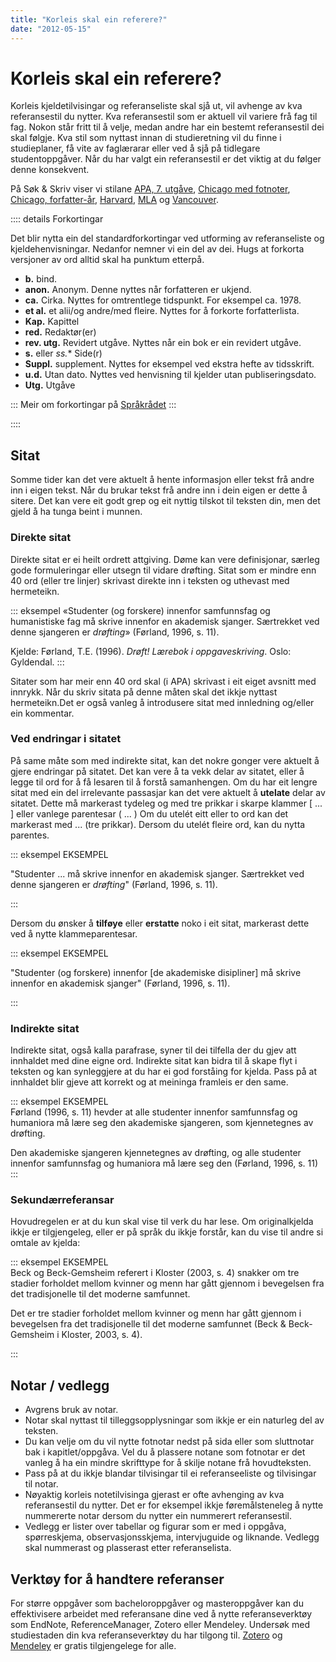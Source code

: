 ```yaml
---
title: "Korleis skal ein referere?"
date: "2012-05-15"
---
```

 # Korleis skal ein referere? 

Korleis kjeldetilvisingar og referanseliste skal sjå ut, vil avhenge av kva referansestil du nytter. Kva referansestil som er aktuell vil variere frå fag til fag. Nokon står fritt til å velje, medan andre har ein bestemt referansestil dei skal følgje. Kva stil som nyttast innan di studieretning vil du finne i studieplaner, få vite av faglærarar eller ved å sjå på tidlegare studentoppgåver. Når du har valgt ein referansestil er det viktig at du følger denne konsekvent.


På Søk & Skriv viser vi stilane [APA, 7. utgåve](/referansestiler/apa-7th), [Chicago med fotnoter](/referansestiler/chicago-fotnoter), [Chicago, forfatter-år](/referansestiler/chcago-forfatter-aar), [Harvard](/referansestiler/harvard), [MLA](/referansestiler/mla) og [Vancouver](/referansestiler/vancouver).


:::: details Forkortingar

Det blir nytta ein del standardforkortingar ved utforming av referanseliste og kjeldehenvisningar. Nedanfor nemner vi ein del av dei. Hugs at forkorta versjoner av ord alltid skal ha punktum etterpå. 

- **b.** bind. 
- **anon.** Anonym. Denne nyttes når forfatteren er ukjend. 
- **ca.** Cirka. Nyttes for omtrentlege tidspunkt. For eksempel ca. 1978. 
- **et al.** et alii/og andre/med fleire. Nyttes for å forkorte forfatterlista. 
- **Kap.** Kapittel
- **red.** Redaktør(er) 
- **rev. utg.** Revidert utgåve. Nyttes når ein bok er ein revidert utgåve.  
- **s.** eller *ss.** Side(r)  
- **Suppl.** supplement. Nyttes for eksempel ved ekstra hefte av tidsskrift.
- **u.d.** Utan dato. Nyttes ved henvisning til kjelder utan publiseringsdato.
- **Utg.** Utgåve

:::
Meir om forkortingar på [Språkrådet](https://www.sprakradet.no/sprakhjelp/Skriveregler/Forkortinger/)
:::

::::

## Sitat
Somme tider kan det vere aktuelt å hente informasjon eller tekst frå andre inn i eigen tekst. Når du brukar tekst frå andre inn i dein eigen er dette å sitere. Det kan vere eit godt grep og eit nyttig tilskot til teksten din, men det gjeld å ha tunga beint i munnen.

### Direkte sitat

Direkte sitat er ei heilt ordrett attgiving. Døme kan vere definisjonar, særleg gode formuleringar eller utsegn til vidare drøfting. Sitat som er mindre enn 40 ord (eller tre linjer) skrivast direkte inn i teksten og uthevast med hermeteikn. 

::: eksempel
«Studenter (og forskere) innenfor samfunnsfag og humanistiske fag må skrive innenfor en akademisk sjanger. Særtrekket ved denne sjangeren er _drøfting_» (Førland, 1996, s. 11).

Kjelde: Førland, T.E. (1996). _Drøft! Lærebok i oppgaveskriving_. Oslo: Gyldendal.
:::

Sitater som har meir enn 40 ord skal (i APA) skrivast i eit eiget avsnitt med innrykk. Når du skriv sitata på denne måten skal det ikkje nyttast hermeteikn.Det er også vanleg å introdusere sitat med innledning og/eller ein kommentar. 

### Ved endringar i sitatet 

På same måte som med indirekte sitat, kan det nokre gonger vere aktuelt å gjere endringar på sitatet. Det kan vere å ta vekk delar av sitatet, eller å legge til ord for å få lesaren til å forstå samanhengen. Om du har eit lengre sitat med ein del irrelevante passasjar kan det vere aktuelt å **utelate** delar av sitatet. Dette må markerast tydeleg og med tre prikkar i skarpe klammer \[ ... \] eller vanlege parentesar ( ... ) Om du utelét eitt eller to ord kan det markerast med ... (tre prikkar). Dersom du utelét fleire ord, kan du nytta parentes.


::: eksempel EKSEMPEL  

"Studenter ... må skrive innenfor en akademisk sjanger. Særtrekket ved denne sjangeren er _drøfting_" (Førland, 1996, s. 11).

:::

Dersom du ønsker å **tilføye** eller **erstatte** noko i eit sitat, markerast dette ved å nytte klammeparentesar. 

::: eksempel EKSEMPEL

"Studenter (og forskere) innenfor \[de akademiske disipliner\] må skrive innenfor en akademisk sjanger" (Førland, 1996, s. 11).

:::

### Indirekte sitat

Indirekte sitat, også kalla parafrase, syner til dei tilfella der du gjev att innhaldet med dine eigne ord. Indirekte sitat kan bidra til å skape flyt i teksten og kan synleggjere at du har ei god forståing for kjelda. Pass på at innhaldet blir gjeve att korrekt og at meininga framleis er den same.

::: eksempel EKSEMPEL  
Førland (1996, s. 11) hevder at alle studenter innenfor samfunnsfag og humaniora må lære seg den akademiske sjangeren, som kjennetegnes av drøfting.

Den akademiske sjangeren kjennetegnes av drøfting, og alle studenter innenfor samfunnsfag og humaniora må lære seg den (Førland, 1996, s. 11)
:::

### Sekundærreferansar

Hovudregelen er at du kun skal vise til verk du har lese. Om originalkjelda ikkje er tilgjengeleg, eller er på språk du ikkje forstår, kan du vise til andre si omtale av kjelda:

::: eksempel EKSEMPEL  
Beck og Beck-Gemsheim referert i Kloster (2003, s. 4) snakker om tre stadier forholdet mellom kvinner og menn har gått gjennom i bevegelsen fra det tradisjonelle til det moderne samfunnet.

Det er tre stadier forholdet mellom kvinner og menn har gått gjennom i bevegelsen fra det tradisjonelle til det moderne samfunnet (Beck & Beck-Gemsheim i Kloster, 2003, s. 4).

:::

## Notar / vedlegg

- Avgrens bruk av notar.
- Notar skal nyttast til tilleggsopplysningar som ikkje er ein naturleg del av teksten. 
- Du kan velje om du vil nytte fotnotar nedst på sida eller som sluttnotar bak i kapitlet/oppgåva. Vel du å plassere notane som fotnotar er det vanleg å ha ein mindre skrifttype for å skilje notane frå hovudteksten.
- Pass på at du ikkje blandar tilvisingar til ei referanseeliste og tilvisingar til notar.
- Nøyaktig korleis notetilvisinga gjerast er ofte avhenging av kva referansestil du nytter. Det er for eksempel ikkje føremålsteneleg å nytte nummererte notar dersom du nytter ein nummerert referansestil.
- Vedlegg er lister over tabellar og figurar som er med i oppgåva, spørreskjema, observasjonsskjema, intervjuguide og liknande. Vedlegg skal nummerast og plasserast etter referanselista.


## Verktøy for å handtere referanser

For større oppgåver som bacheloroppgåver og masteroppgåver kan du effektivisere arbeidet med referansane dine ved å nytte referanseverktøy som EndNote, ReferenceManager, Zotero eller Mendeley. 
Undersøk med studiestaden din kva referanseverktøy du har tilgong til. [Zotero](https://www.zotero.org/) og [Mendeley](https://www.mendeley.com/) er gratis tilgjengelege for alle.

